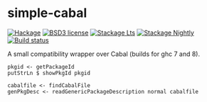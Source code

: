 # simple-cabal

[![Hackage](https://img.shields.io/hackage/v/simple-cabal.svg)](https://hackage.haskell.org/package/simple-cabal)
[![BSD3 license](https://img.shields.io/badge/license-BSD3-blue.svg)](LICENSE)
[![Stackage Lts](http://stackage.org/package/simple-cabal/badge/lts)](http://stackage.org/lts/package/simple-cabal)
[![Stackage Nightly](http://stackage.org/package/simple-cabal/badge/nightly)](http://stackage.org/nightly/package/simple-cabal)
[![Build status](https://secure.travis-ci.org/juhp/simple-cabal.svg)](https://travis-ci.org/juhp/simple-cabal)

A small compatibility wrapper over Cabal (builds for ghc 7 and 8).

```
pkgid <- getPackageId
putStrLn $ showPkgId pkgid
```

```
cabalfile <- findCabalFile
genPkgDesc <- readGenericPackageDescription normal cabalfile
```
